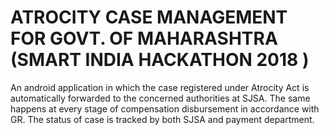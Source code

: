 # ATROCITY CASE MANAGEMENT FOR GOVT. OF MAHARASHTRA (SMART INDIA HACKATHON 2018 ) 


An android application in which the case registered under Atrocity Act is automatically forwarded to the concerned authorities at SJSA. The same happens at every stage of compensation disbursement in accordance with GR. The status of case is tracked by both SJSA and payment department.
